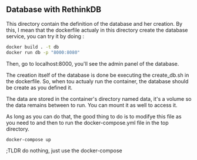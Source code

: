 ## Database with RethinkDB

This directory contain the definition of the database and her creation. By this, I mean that the dockerfile actualy in this directory create the database service, you can try it by doing :

~~~bash
docker build . -t db
docker run db -p "8000:8080"
~~~

Then, go to localhost:8000, you'll see the admin panel of the database.

The creation itself of the database is done be executing the create_db.sh in the dockerfile. So, when tou actualy run the container, the database should be create as you defined it.

The data are stored in the container's directory named data, it's a volume so the data remains between to run. You can mount it as well to access it.

As long as you can do that, the good thing to do is to modifye this file as you need to and then to run the docker-compose.yml file in the top directory.

~~~bash
docker-compose up
~~~

;TLDR do nothing, just use the docker-compose